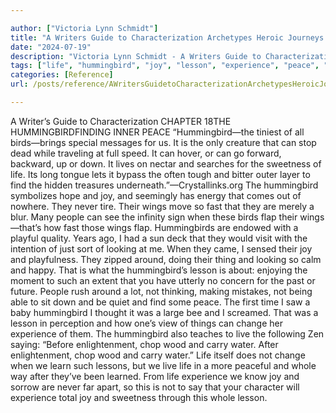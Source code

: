 ```yaml
---

author: ["Victoria Lynn Schmidt"]
title: "A Writers Guide to Characterization Archetypes Heroic Journeys and Other Elements of Dynamic Character Development - part0024_split_000.html"
date: "2024-07-19"
description: "Victoria Lynn Schmidt - A Writers Guide to Characterization Archetypes Heroic Journeys and Other Elements of Dynamic Character Development"
tags: ["life", "hummingbird", "joy", "lesson", "experience", "peace", "sweetness", "find", "never", "wing", "fast", "people", "flap", "looking", "around", "thing", "change", "live", "enlightenment", "chop", "wood", "carry", "whole", "writer", "guide"]
categories: [Reference]
url: /posts/reference/AWritersGuidetoCharacterizationArchetypesHeroicJourneysandOtherElementsofDynamicCharacterDevelopment-part0024split000html

---
```



A Writer’s Guide to Characterization
CHAPTER 18THE HUMMINGBIRDFINDING INNER PEACE
“Hummingbird—the tiniest of all birds—brings special messages for us. It is the only creature that can stop dead while traveling at full speed. It can hover, or can go forward, backward, up or down. It lives on nectar and searches for the sweetness of life. Its long tongue lets it bypass the often tough and bitter outer layer to find the hidden treasures underneath.”—Crystallinks.org
The hummingbird symbolizes hope and joy, and seemingly has energy that comes out of nowhere. They never tire. Their wings move so fast that they are merely a blur. Many people can see the infinity sign when these birds flap their wings—that’s how fast those wings flap.
Hummingbirds are endowed with a playful quality. Years ago, I had a sun deck that they would visit with the intention of just sort of looking at me. When they came, I sensed their joy and playfulness. They zipped around, doing their thing and looking so calm and happy. That is what the hummingbird’s lesson is about: enjoying the moment to such an extent that you have utterly no concern for the past or future. People rush around a lot, not thinking, making mistakes, not being able to sit down and be quiet and find some peace.
The first time I saw a baby hummingbird I thought it was a large bee and I screamed. That was a lesson in perception and how one’s view of things can change her experience of them.
The hummingbird also teaches to live the following Zen saying: “Before enlightenment, chop wood and carry water. After enlightenment, chop wood and carry water.” Life itself does not change when we learn such lessons, but we live life in a more peaceful and whole way after they’ve been learned.
From life experience we know joy and sorrow are never far apart, so this is not to say that your character will experience total joy and sweetness through this whole lesson.
